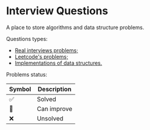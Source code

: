 # Interview Questions

A place to store algorithms and data structure problems.

Questions types:

- [Real interviews problems;](https://github.com/johnazedo/interview-questions/tree/main/interview)
- [Leetcode's problems;](https://github.com/johnazedo/interview-questions/tree/main/leetcode)
- [Implementations of data structures.](https://github.com/johnazedo/interview-questions/tree/main/datastructures)

Problems status:

| Symbol              | Description |
|---------------------|-------------|
| :white_check_mark:  | Solved      |
| :construction:      | Can improve |
| :x:                 | Unsolved    |
